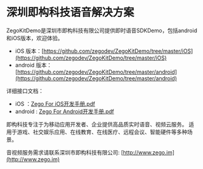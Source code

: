 # 深圳即构科技语音解决方案

ZegoKitDemo是深圳市即构科技有限公司提供即时语音SDKDemo，包括android和iOS版本，欢迎体验。

* iOS 版本：[https://github.com/zegodev/ZegoKitDemo/tree/master/iOS](https://github.com/zegodev/ZegoKitDemo/tree/master/iOS)
* android 版本：[https://github.com/zegodev/ZegoKitDemo/tree/master/android](https://github.com/zegodev/ZegoKitDemo/tree/master/android)

详细接口文档：

* iOS ：[Zego For iOS开发手册.pdf](https://github.com/zegodev/ZegoKitDemo/blob/master/doc/Zego%20For%20iOS%E5%BC%80%E5%8F%91%E6%89%8B%E5%86%8C.pdf)
* android : [Zego For Android开发手册.pdf](https://github.com/zegodev/ZegoKitDemo/blob/master/doc/Zego%20For%20Android%E5%BC%80%E5%8F%91%E6%89%8B%E5%86%8C.pdf)

即构科技专注于为移动应用开发者、企业提供高品质实时语音、视频云服务。 
适用于游戏、社交娱乐应用、在线教育、在线医疗、远程会议、智能硬件等多种场景。

音视频服务需求请联系深圳市即构科技有限公司: [http://www.zego.im](http://www.zego.im)

